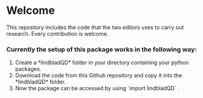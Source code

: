 # Welcome

This repository includes the code that the two editors uses to carry out research.
Every contribution is welcome.

### Currently the setup of this package works in the following way:

<ol >
  <li>Create a *lindbladQD* folder in your directory containing your python packages.</li>
  <li>Download the code from this Github repository and copy it into the *lindbladQD* folder.</li>
  <li>Now the package can be accessed by using `import lindbladQD` .</li>
</ol>
